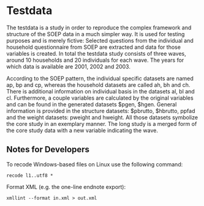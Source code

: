 
Testdata
========

The testdata is a study in order to reproduce the complex framework and structure of the SOEP data in a much simpler way. It is used for testing purposes and is merely fictive: Selected questions from the individual and household questionnaire from SOEP are extracted and data for those variables is created. In total the testdata study consists of three waves, around 10 households and 20 individuals for each wave. The years for which data is available are 2001, 2002 and 2003.

According to the SOEP pattern, the individual specific datasets are named ap, bp and cp, whereas the household datasets are called ah, bh and ch. There is additional information on individual basis in the datasets al, bl and cl. Furthermore, a couple variables are calculated by the original variables and can be found in the generated datasets $pgen, $hgen. General information is provided in the structure datasets: $pbrutto, $hbrutto, ppfad and the weight datasets: pweight and hweight. All those datasets symbolize the core study in an exemplary manner. The long study is a merged form of the core study data with a new variable indicating the wave.


Notes for Developers
--------------------

To recode Windows-based files on Linux use the following command:

    recode l1..utf8 *

Format XML (e.g. the one-line endnote export):

    xmllint --format in.xml > out.xml
